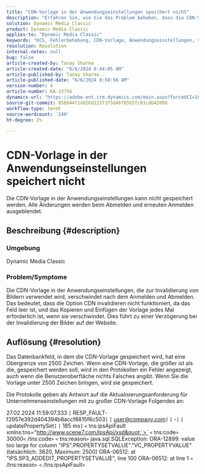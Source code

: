 ```yaml
---
title: "CDN-Vorlage in der Anwendungseinstellungen speichert nicht"
description: "Erfahren Sie, wie Sie das Problem beheben, dass die CDN-Vorlage in der Anwendungskonfiguration nicht gespeichert werden kann."
solution: Dynamic Media Classic
product: Dynamic Media Classic
applies-to: "Dynamic Media Classic"
keywords: "KCS, Fehlerbehebung, CDN-Vorlage, Anwendungseinstellungen, speichert nicht, Adobe Dynamic Media Classic"
resolution: Resolution
internal-notes: null
bug: false
article-created-by: Tanay Sharma .
article-created-date: "6/6/2024 8:44:05 AM"
article-published-by: Tanay Sharma .
article-published-date: "6/6/2024 8:50:56 AM"
version-number: 4
article-number: KA-23756
dynamics-url: "https://adobe-ent.crm.dynamics.com/main.aspx?forceUCI=1&pagetype=entityrecord&etn=knowledgearticle&id=cd0ea8ec-e023-ef11-840b-6045bd0065b6"
source-git-commit: 85b644f1dd26d121f375d46f85b5fc01cdb42098
workflow-type: tm+mt
source-wordcount: '249'
ht-degree: 2%

---
```


# CDN-Vorlage in der Anwendungseinstellungen speichert nicht


Die CDN-Vorlage in der Anwendungseinstellungen kann nicht gespeichert werden. Alle Änderungen werden beim Abmelden und erneuten Anmelden ausgeblendet.

## Beschreibung {#description}


### Umgebung

Dynamic Media Classic

### Problem/Symptome

Die CDN-Vorlage in der Anwendungseinstellungen, die zur Invalidierung von Bildern verwendet wird, verschwindet nach dem Anmelden und Abmelden. Das bedeutet, dass die Option CDN invalidieren nicht funktioniert, da das Feld leer ist, und das Kopieren und Einfügen der Vorlage jedes Mal erforderlich ist, wenn sie verschwindet. Dies führt zu einer Verzögerung bei der Invalidierung der Bilder auf der Website.


## Auflösung {#resolution}


Das Datenbankfeld, in dem die CDN-Vorlage gespeichert wird, hat eine Obergrenze von 2500 Zeichen. Wenn eine CDN-Vorlage, die größer ist als die, gespeichert werden soll, wird in den Protokollen ein Fehler angezeigt, auch wenn die Benutzeroberfläche nichts Falsches angibt. Wenn Sie die Vorlage unter 2500 Zeichen bringen, wird sie gespeichert.



Die Protokolle geben als Antwort auf die Aktualisierungsanforderung für Unternehmenseinstellungen mit zu großer CDN-Vorlage Folgendes an:

27.02.2024 11:59:07.333 `[` RESP_FAULT-f2957e392d404394b8accf8815f6c503`]`
`[` user@company.com`]`  `[` -`]`  `[` updatePropertySet`]`  `[` 185 ms`]`
`<` tns:ipsApiFault xmlns:tns=&quot;http://www.scene7.com/IpsApi/xsd&quot;`>` `<` tns:code`>` 30000`<` /tns:code`>` `<` tns:reason`>` java.sql.SQLException: ORA-12899: value too large for column &quot;IPS&quot;.PROPERTYSETVALUE&quot;.&quot;VC_PROPERTYVALUE&quot; (tatsächlich: 3620, Maximum: 2500) ORA-06512: at &quot;IPS.SP3_ADDEDIT_PROPERTYSETVALUE&quot;, line 100 ORA-06512: at line 1
`<` /tns:reason`>` `<` /tns:ipsApiFault`>`
